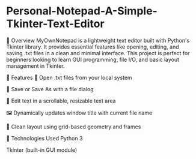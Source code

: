 # Personal-Notepad-A-Simple-Tkinter-Text-Editor
📌 Overview
MyOwnNotepad is a lightweight text editor built with Python's Tkinter library. It provides essential features like opening, editing, and saving .txt files in a clean and minimal interface. This project is perfect for beginners looking to learn GUI programming, file I/O, and basic layout management in Tkinter.

🎯 Features
📂 Open .txt files from your local system

💾 Save or Save As with a file dialog

📝 Edit text in a scrollable, resizable text area

🖼️ Dynamically updates window title with current file name

🧱 Clean layout using grid-based geometry and frames

🧠 Technologies Used
Python 3

Tkinter (built-in GUI module)
